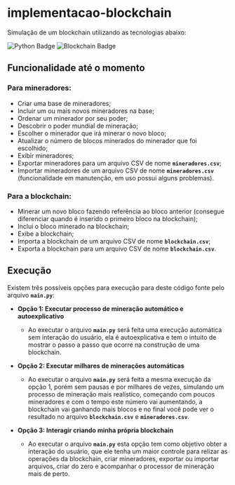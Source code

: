 # implementacao-blockchain

Simulação de um blockchain utilizando as tecnologias abaixo:

![Python Badge](https://img.shields.io/badge/python-3.9-blue?style=flat-square&logo=python&logoColor=white)
![Blockchain Badge](https://img.shields.io/badge/blockchain-grey?style=flat-square&logo=blockchain.com&logoColor=white)

## Funcionalidade até o momento

### Para mineradores:

- Criar uma base de mineradores;
- Incluir um ou mais novos mineradores na base;
- Ordenar um minerador por seu poder;
- Descobrir o poder mundial de mineração;
- Escolher o minerador que irá minerar o novo bloco;
- Atualizar o número de blocos minerados do minerador que foi escolhido;
- Exibir mineradores;
- Exportar mineradores para um arquivo CSV de nome **`mineradores.csv`**;
- Importar mineradores de um arquivo CSV de nome **`mineradores.csv`** (funcionalidade em manutenção, em uso possui alguns problemas).

### Para a blockchain:

- Minerar um novo bloco fazendo referência ao bloco anterior (consegue diferenciar quando é inserido o primeiro bloco na blockchain);
- Inclui o bloco minerado na blockchain;
- Exibe a blockchain;
- Importa a blockchain de um arquivo CSV de nome **`blockchain.csv`**;
- Exporta a blockchain para um arquivo CSV de nome **`blockchain.csv`**.

## Execução

Existem três possíveis opções para execução para deste código fonte pelo arquivo **`main.py`**:

- **Opção 1: Executar processo de mineração automático e autoexplicativo**
    - Ao executar o arquivo **`main.py`** será feita uma execução automática sem interação do usuário, ela é autoexplicativa e tem o intuito de mostrar o passo a passo que ocorre na construção de uma blockchain.

- **Opção 2: Executar milhares de minerações automáticas**
    - Ao executar o arquivo **`main.py`** será feita a mesma execução da opção 1, porém sem pausas e por milhares de vezes, simulando um processo de mineração mais realístico, começando com poucos mineradores e com o tempo este número vai aumentando, a blockchain vai ganhando mais blocos e no final você pode ver o resultado no arquivo **`blockchain.csv`** e **`mineradores.csv`**.

- **Opção 3: Interagir criando minha própria blockchain**
    - Ao executar o arquivo **`main.py`** esta opção tem como objetivo obter a interação do usuário, que ele tenha um maior controle para relizar as operações da blockchain, criar mineradores, exportar ou importar arquivos, criar do zero e acompanhar o processor de mineração mais de perto.
